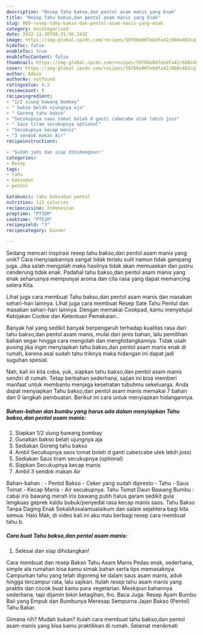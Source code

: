 ```yaml
---
description: "Resep Tahu bakso,dan pentol asam manis yang Enak"
title: "Resep Tahu bakso,dan pentol asam manis yang Enak"
slug: 869-resep-tahu-bakso-dan-pentol-asam-manis-yang-enak
category: Uncategorized
date: 2022-12-30T08:31:56.243Z
image: https://img-global.cpcdn.com/recipes/59768e007ebdfa42/680x482cq70/tahu-baksodan-pentol-asam-manis-foto-resep-utama.jpg
hideToc: false
enableToc: true
enableTocContent: false
thumbnail: https://img-global.cpcdn.com/recipes/59768e007ebdfa42/680x482cq70/tahu-baksodan-pentol-asam-manis-foto-resep-utama.jpg
cover: https://img-global.cpcdn.com/recipes/59768e007ebdfa42/680x482cq70/tahu-baksodan-pentol-asam-manis-foto-resep-utama.jpg
author: Admin
authorAv: notfound
ratingvalue: 4.2
reviewcount: 9
recipeingredient:
- "1/2 siung bawang bombay"
- " bakso belah ujungnya aja"
- " Goreng tahu bakso"
- "Secukupnya saos tomat boleh d ganti cabecabe ulek lebih joss"
- " Saus tiram secukupnya optional"
- "Secukupnya kecap manis"
- "3 sendok makan Air"
recipeinstructions:

- "Sudah jadi dan siap dihidangkan!"
categories:
- Resep
tags:
- tahu
- baksodan
- pentol

katakunci: tahu baksodan pentol 
nutrition: 113 calories
recipecuisine: Indonesian
preptime: "PT36M"
cooktime: "PT51M"
recipeyield: "3"
recipecategory: Dinner

---
```





Sedang mencari inspirasi resep tahu bakso,dan pentol asam manis yang unik? Cara menyiapkannya sangat tidak terlalu sulit namun tidak gampang juga. Jika salah mengolah maka hasilnya tidak akan memuaskan dan justru cenderung tidak enak. Padahal tahu bakso,dan pentol asam manis yang enak seharusnya mempunyai aroma dan cita rasa yang dapat memancing selera Kita.





Lihat juga cara membuat Tahu bakso,dan pentol asam manis dan masakan sehari-hari lainnya. Lihat juga cara membuat Resep Sate Tahu Pentul dan masakan sehari-hari lainnya. Dengan memakai Cookpad, kamu menyetujui Kebijakan Cookie dan Ketentuan Pemakaian..

Banyak hal yang sedikit banyak berpengaruh terhadap kualitas rasa dari tahu bakso,dan pentol asam manis, mulai dari jenis bahan, lalu pemilihan bahan segar hingga cara mengolah dan menghidangkannya. Tidak usah pusing jika ingin menyiapkan tahu bakso,dan pentol asam manis enak di rumah, karena asal sudah tahu triknya maka hidangan ini dapat jadi suguhan spesial.






Nah, kali ini kita coba, yuk, siapkan tahu bakso,dan pentol asam manis sendiri di rumah. Tetap berbahan sederhana, sajian ini bisa memberi manfaat untuk membantu menjaga kesehatan tubuhmu sekeluarga. Anda dapat menyiapkan Tahu bakso,dan pentol asam manis memakai 7 bahan dan 0 langkah pembuatan. Berikut ini cara untuk menyiapkan hidangannya.

<!--inarticleads1-->

##### Bahan-bahan dan bumbu yang harus ada dalam menyiapkan Tahu bakso,dan pentol asam manis:

1. Siapkan 1/2 siung bawang bombay
1. Gunakan  bakso belah ujungnya aja
1. Sediakan  Goreng tahu bakso
1. Ambil Secukupnya saos tomat boleh d ganti cabe(cabe ulek lebih joss)
1. Sediakan  Saus tiram secukupnya (optional)
1. Siapkan Secukupnya kecap manis
1. Ambil 3 sendok makan Air


Bahan-bahan : - Pentol Bakso - Ceker yang sudah dipresto - Tahu - Saus Tomat - Kecap Manis - Air secukupnya. Tahu Tomat Daun Bawang Bumbu : cabai iris bawang merah iris bawang putih halus garam sedikit gula lengkuas geprek kaldu bubuk/penyedal rasa kecap manis saos. Tahu Bakso Tanpa Daging Enak SekaliAssalamualaikum dan salam sejahtera bagi kita semua. Halo Mak, di video kali ini aku mau berbagi resep cara membuat tahu b. 

<!--inarticleads2-->

##### Cara buat Tahu bakso,dan pentol asam manis:


1. Selesai dan siap dihidangkan!

Cara membuat dan resep Bakso Tahu Asam Manis Pedas enak, sederhana, simple ala rumahan bisa kamu simak bahan serta tips memasaknya. Campurkan tahu yang telah digoreng ke dalam saus asam manis, aduk hingga tercampur rata, lalu sajikan. Itulah resep tahu asam manis yang praktis dan cocok buat kamu para vegetarian. Meskipun bahannya sederhana, tapi dijamin bikin ketagihan, lho. Baca Juga: Resep Ayam Bumbu Bali yang Empuk dan Bumbunya Meresap Sempurna Jajan Bakso (Pentol) Tahu Bakar. 

Gimana nih? Mudah bukan? Itulah cara membuat tahu bakso,dan pentol asam manis yang bisa kamu praktikkan di rumah. Selamat menikmati
